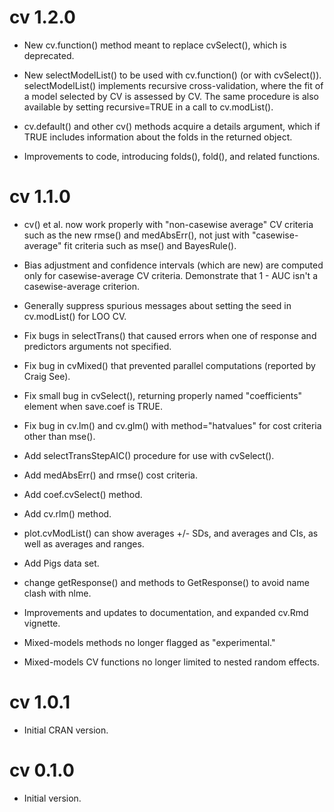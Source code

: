 # cv 1.2.0

- New cv.function() method meant to replace cvSelect(), which is deprecated.

- New selectModelList() to be used with cv.function() (or with cvSelect()). selectModelList() implements recursive cross-validation, where the fit of a model selected by CV is assessed by CV. The same procedure is also available by setting recursive=TRUE in a call to cv.modList().

- cv.default() and other cv() methods acquire a details argument, which if TRUE includes information about the folds in the returned object.

- Improvements to code, introducing folds(), fold(), and related functions.

# cv 1.1.0

- cv() et al. now work properly with "non-casewise average" CV criteria such as the new rmse() and medAbsErr(), not just with "casewise-average" fit criteria such as mse() and BayesRule().

- Bias adjustment and confidence intervals (which are new) are computed only for casewise-average CV criteria. Demonstrate that 1 - AUC isn't a casewise-average criterion.

- Generally suppress spurious messages about setting the seed in cv.modList() for LOO CV.

- Fix bugs in selectTrans() that caused errors when one of response and predictors arguments not specified.

- Fix bug in cvMixed() that prevented parallel computations (reported by Craig See).

- Fix small bug in cvSelect(), returning properly named "coefficients" element when save.coef is TRUE.

- Fix bug in cv.lm() and cv.glm() with method="hatvalues" for cost criteria other than mse().

- Add selectTransStepAIC() procedure for use with cvSelect().

- Add medAbsErr() and rmse() cost criteria.

- Add coef.cvSelect() method.

- Add cv.rlm() method.

- plot.cvModList() can show averages +/- SDs, and averages and CIs, as well as averages and ranges.

- Add Pigs data set.

- change getResponse() and methods to GetResponse() to avoid name clash with nlme.

- Improvements and updates to documentation, and expanded cv.Rmd vignette.

- Mixed-models methods no longer flagged as "experimental."

- Mixed-models CV functions no longer limited to nested random effects.

# cv 1.0.1

- Initial CRAN version.

# cv 0.1.0

- Initial version.
